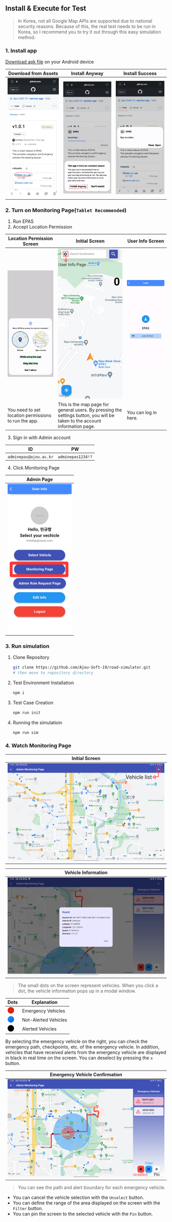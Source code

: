 ## Install & Execute for Test

> In Korea, not all Google Map APIs are supported due to national security reasons. Because of this, the real test needs to be run in Korea, so I recommend you to try it out through this easy simulation method.

### 1. Install app

[Download apk file](https://github.com/Ajou-Soft-19/service-app/releases/tag/v1.0.1) on your Android device

|Download from Assets|Install Anyway|Install Success|
|---|---|---|
|![Download from Assets](../img/Install1.jpeg)|![Install Anyway](../img/Install2.jpeg)|![Install Success](../img/Install3.jpeg)

### 2. Turn on Monitoring Page(`Tablet Recommended`)

1. Run EPAS
2. Accept Location Permission

| Location Permission Screen | Initial Screen                         | User Info Screen |
|-------------|---------------------------------|------------------------------------|
| ![Location Permission Screen](../img/initial1.jpeg) | ![Initial Screen](../img/initial2.jpeg) | ![User Info Screen](../img/initial3.jpeg) |
|You need to set location permissions to run the app.|This is the map page for general users. By pressing the settings button, you will be taken to the account information page.|You can log in here.|

3. Sign in with Admin account

|ID|PW|
|-|-|
|`adminepas@ajou.ac.kr`|`adminepas1234!?`|

4. Click Monitoring Page

| Admin Page |  
|-------------|
| <img src="../img/clickMonitoringPage.jpeg" width = "200"> |

### 3. Run simulation

1. Clone Repository

    ```bash
    git clone https://github.com/Ajou-Soft-19/road-simulator.git
    # then move to repository directory
    ```

2. Test Environment Installation

    ```bash
    npm i
    ```

3. Test Case Creation

    ```bash
    npm run init
    ```

4. Running the simulatioin

    ```bash
    npm run sim
    ```

### 4. Watch Monitoring Page

| Initial Screen |  
|-------------|
| <img src="../img/monitoringPage1.jpeg" width = "500"> |

| Vehicle Information |  
|-------------|
| <img src="../img/monitoringPage2.jpeg" width = "500"> |
> The small dots on the screen represent vehicles. When you click a dot, the vehicle information pops up in a modal window.

| Dots | Explanation |
|------|-------------|
|<img src = "../img/circle_red.png" width = "20">|Emergency Vehicles|
|<img src = "../img/circle_blue.png" width = "20">|Not-Alerted Vehicles|
|<img src = "../img/circle_black.png" width = "20">|Alerted Vehicles|

By selecting the emergency vehicle on the right, you can check the emergency path, checkpoints, etc. of the emergency vehicle. In addition, vehicles that have received alerts from the emergency vehicle are displayed in black in real time on the screen. You can deselect by pressing the `x` button.

| Emergency Vehicle Confirmation |  
|-------------|
| <img src="../img/monitoringPage3.jpeg" width = "500"> |
> You can see the path and alert boundary for each emergency vehicle.

- You can cancel the vehicle selection with the `Unselect` button.
- You can define the range of the area displayed on the screen with the `Filter` button.
- You can pin the screen to the selected vehicle with the `Pin` button.
